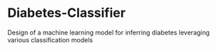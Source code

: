 # Diabetes-Classifier
Design of a machine learning model for inferring diabetes leveraging various classification models

